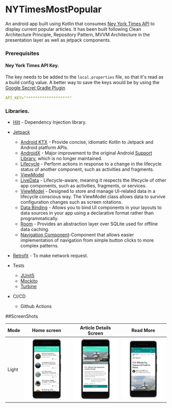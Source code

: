 # NYTimesMostPopular

 An android app built using Kotlin that consumes [Ney York Times API](https://developer.nytimes.com/get-started/3) to display current popular articles.
It has been built following Clean Architecture Principle, Repository Pattern, MVVM Architecture in the presentation layer as well as jetpack components.
### Prerequisites

#### Ney York Times API Key.

The key needs to be added to the `local.properties` file, so that it's read as a build config value. A better way to save the keys would be by using the [Google Secret Gradle Plugin](https://github.com/google/secrets-gradle-plugin)

```yaml
API_KEY="*******************"
```
### Libraries.

- [Hilt](https://github.com/google/hilt) - Dependency Injection library.
- [Jetpack](https://developer.android.com/jetpack)
  -   [Android KTX](https://developer.android.com/kotlin/ktx.html) - Provide concise, idiomatic Kotlin to Jetpack and Android platform APIs.
    - [AndroidX](https://developer.android.com/jetpack/androidx) - Major improvement to the original Android [Support Library](https://developer.android.com/topic/libraries/support-library/index), which is no longer maintained.
    -   [Lifecycle](https://developer.android.com/topic/libraries/architecture/lifecycle) - Perform actions in response to a change in the lifecycle status of another component, such as activities and fragments.
    -   [ViewModel](https://developer.android.com/topic/libraries/architecture/viewmodel)
    - [LiveData](https://developer.android.com/topic/libraries/architecture/livedata) - Lifecycle-aware, meaning it respects the lifecycle of other app components, such as activities, fragments, or services.
    -   [ViewModel](https://developer.android.com/topic/libraries/architecture/viewmodel) - Designed to store and manage UI-related data in a lifecycle conscious way. The ViewModel class allows data to survive configuration changes such as screen rotations.
     - [Data Binding](https://developer.android.com/topic/libraries/data-binding/) - Allows you to bind UI components in your layouts to data sources in your app using a declarative format rather than programmatically.
    - [Room](https://developer.android.com/training/data-storage/room) - Provides an abstraction layer over SQLite used for offline data caching.
    - [Navigation Component](https://developer.android.com/guide/navigation/navigation-getting-started)-Component that allows easier implementation of navigation from simple button clicks to more complex patterns.

  
- [Retrofit](https://square.github.io/retrofit/) - To make network request.
-  Tests
    - [JUnit5](https://junit.org/junit5/)
    - [Mockito](https://github.com/mockito/mockito)
    - [Turbine](https://github.com/cashapp/turbine)

- CI/CD
    - Github Actions


##ScreenShots

<table>
<thead>
<tr>
<th>Mode</th>
<th>Home screen</th>
<th>Article Details Screen</th>
<th>Read More</th>
</tr>
</thead>
<tbody>
<tr>
<td>Light</td>
<td><a target="_blank" rel="noopener noreferrer" href="https://github.com/paulnjoroge789016/NYTimesMostPopular/blob/master/screenshots/home.png"><img src="https://github.com/paulnjoroge789016/NYTimesMostPopular/blob/master/screenshots/home.png" style="max-width: 100%;" width="250"></a></td>
<td><a target="_blank" rel="noopener noreferrer" href="https://github.com/paulnjoroge789016/NYTimesMostPopular/blob/master/screenshots/articledetails.png"><img src="https://github.com/paulnjoroge789016/NYTimesMostPopular/blob/master/screenshots/articledetails.png" style="max-width: 100%;" width="250"></a></td>
<td><a target="_blank" rel="noopener noreferrer" href="https://github.com/paulnjoroge789016/NYTimesMostPopular/blob/master/screenshots/readmore.png"><img src="https://github.com/paulnjoroge789016/NYTimesMostPopular/blob/master/screenshots/readmore.png" style="max-width: 100%;" width="250"></a></td>
</tr>
<tr>

</tr>
</tbody>
</table>
